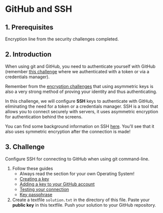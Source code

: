 # GitHub and SSH

## 1. Prerequisites

Encryption line from the security challenges completed.

## 2. Introduction

When using git and GitHub, you need to authenticate yourself with GitHub (remember [this challenge](./../../introduction-challenge/03-getting-the-challenges/03-getting-the-challenges.md) where we authenticated with a token or via a credentials manager).

Remember from the [encryption challenges]((./../../security-challenges/01-encryption/03-symmetric-and-asymmetric-encryption/03-symmetric-and-asymmetric-encryption.md)) that using asymmetric keys is also a very strong method of proving your identity and thus authenticating.

In this challenge, we will configure **SSH** keys to authenticate with GitHub, eliminating the need for a token or a credentials manager. SSH is a tool that allows you to connect securely with servers, it uses asymmetric encryption for authentication behind the screens. 

You can find some background information on SSH [here](https://levelup.gitconnected.com/what-is-ssh-103f89e3e4b8). You'll see that it also uses symmetric encryption after the connection is made!

## 3. Challenge

Configure SSH for connecting to GitHub when using git command-line.

1. Follow these guides
    * Always read the section for your own Operating System!
    * [Creating a key](https://docs.github.com/en/authentication/connecting-to-github-with-ssh/generating-a-new-ssh-key-and-adding-it-to-the-ssh-agent)
    * [Adding a key to your GitHub account](https://docs.github.com/en/authentication/connecting-to-github-with-ssh/adding-a-new-ssh-key-to-your-github-account)
    * [Testing your connection](https://docs.github.com/en/authentication/connecting-to-github-with-ssh/testing-your-ssh-connection)
    * [Key passphrase](https://docs.github.com/en/authentication/connecting-to-github-with-ssh/working-with-ssh-key-passphrases)
1. Create a textfile `solution.txt` in the directory of this file. Paste your **public key** in this textfile. Push your solution to your GitHub repository.